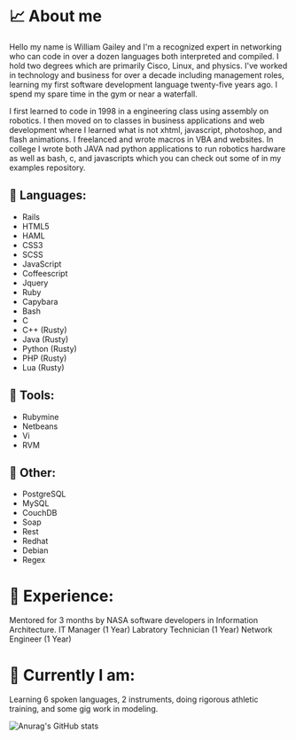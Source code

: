 # 📈 About me
Hello my name is William Gailey and I'm a recognized expert in networking who can code in over a dozen languages both interpreted and compiled. I hold two degrees which are primarily Cisco, Linux, and physics. I've worked in technology and business for over a decade including management roles, learning my first software development language twenty-five years ago. I spend my spare time in the gym or near a waterfall.
  
I first learned to code in 1998 in a engineering class using assembly on robotics. I then moved on to classes in business applications and web development where I learned what is not xhtml, javascript, photoshop, and flash animations. I freelanced and wrote macros in VBA and websites. In college I wrote both JAVA nad python applications to run robotics hardware as well as bash, c, and javascripts which you can check out some of in my examples repository. 

## 🤖 Languages:
- Rails
- HTML5
- HAML
- CSS3
- SCSS
- JavaScript
- Coffeescript
- Jquery
- Ruby
- Capybara
- Bash
- C
- C++ (Rusty)
- Java (Rusty)
- Python (Rusty)
- PHP (Rusty)
- Lua (Rusty)

## 🤖 Tools:
- Rubymine
- Netbeans
- Vi
- RVM

## 🤖 Other:
- PostgreSQL 
- MySQL
- CouchDB
- Soap
- Rest
- Redhat 
- Debian
- Regex

# 💼 Experience:
Mentored for 3 months by NASA software developers in Information Architecture.
IT Manager (1 Year) Labratory Technician (1 Year) Network Engineer (1 Year)

# 🌱 Currently I am:
Learning 6 spoken languages, 2 instruments, doing rigorous athletic training, and some gig work in modeling.


![Anurag's GitHub stats](https://github-readme-stats.vercel.app/api?username=wgailey&theme=gotham&show_icons=true)
